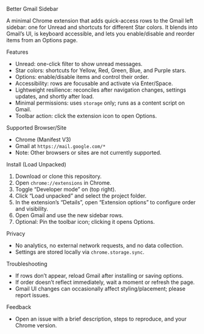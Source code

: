 Better Gmail Sidebar

A minimal Chrome extension that adds quick-access rows to the Gmail left sidebar: one for Unread and shortcuts for different Star colors. It blends into Gmail’s UI, is keyboard accessible, and lets you enable/disable and reorder items from an Options page.

Features
- Unread: one-click filter to show unread messages.
- Star colors: shortcuts for Yellow, Red, Green, Blue, and Purple stars.
- Options: enable/disable items and control their order.
- Accessibility: rows are focusable and activate via Enter/Space.
- Lightweight resilience: reconciles after navigation changes, settings updates, and shortly after load.
- Minimal permissions: uses `storage` only; runs as a content script on Gmail.
 - Toolbar action: click the extension icon to open Options.

Supported Browser/Site
- Chrome (Manifest V3)
- Gmail at `https://mail.google.com/*`
- Note: Other browsers or sites are not currently supported.

Install (Load Unpacked)
1) Download or clone this repository.
2) Open `chrome://extensions` in Chrome.
3) Toggle “Developer mode” on (top right).
4) Click “Load unpacked” and select the project folder.
5) In the extension’s “Details”, open “Extension options” to configure order and visibility.
6) Open Gmail and use the new sidebar rows.
7) Optional: Pin the toolbar icon; clicking it opens Options.

Privacy
- No analytics, no external network requests, and no data collection.
- Settings are stored locally via `chrome.storage.sync`.

Troubleshooting
- If rows don’t appear, reload Gmail after installing or saving options.
- If order doesn’t reflect immediately, wait a moment or refresh the page.
- Gmail UI changes can occasionally affect styling/placement; please report issues.

Feedback
- Open an issue with a brief description, steps to reproduce, and your Chrome version.
